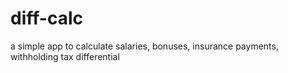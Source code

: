 # diff-calc
a simple app to calculate salaries, bonuses, insurance payments, withholding tax differential
